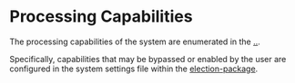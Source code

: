 # Processing Capabilities

The processing capabilities of the system are enumerated in the [..](../ "mention").&#x20;

Specifically, capabilities that may be bypassed or enabled by the user are configured in the system settings file within the [election-package](../system-overview/election-package/ "mention").&#x20;

